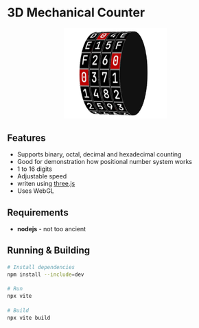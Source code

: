 # 3D Mechanical Counter

<p align="center">
    <img src="https://github.com/h5vx/MechanicalCounter3D/blob/master/doc/preview.png" width="240" />
</p>

## Features
- Supports binary, octal, decimal and hexadecimal counting
- Good for demonstration how positional number system works
- 1 to 16 digits
- Adjustable speed
- writen using [three.js](https://threejs.org)
- Uses WebGL

## Requirements
- **nodejs** - not too ancient

## Running & Building
```bash
# Install dependencies
npm install --include=dev

# Run
npx vite

# Build
npx vite build
```
